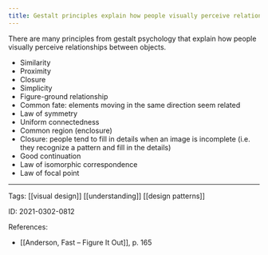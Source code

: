 ```yaml
---
title: Gestalt principles explain how people visually perceive relationships between objects
---
```


There are many principles from gestalt psychology that explain how people visually perceive relationships between objects.

- Similarity
- Proximity
- Closure
- Simplicity
- Figure-ground relationship
- Common fate: elements moving in the same direction seem related
- Law of symmetry
- Uniform connectedness
- Common region (enclosure)
- Closure: people tend to fill in details when an image is incomplete (i.e. they recognize a pattern and fill in the details)
- Good continuation
- Law of isomorphic correspondence
- Law of focal point

---

Tags: [[visual design]] [[understanding]] [[design patterns]]

ID: 2021-0302-0812

References:
- [[Anderson, Fast – Figure It Out]], p. 165

